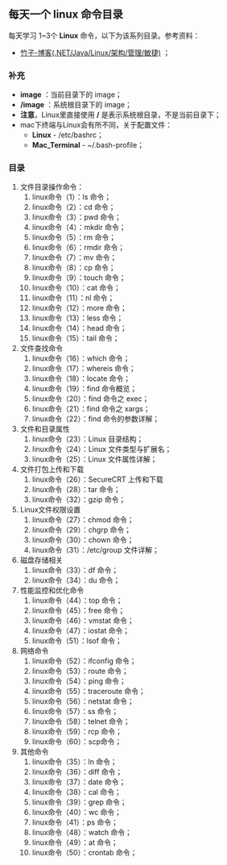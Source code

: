## 每天一个 linux 命令目录

每天学习 1~3个 **Linux** 命令，以下为该系列目录。参考资料：

- [竹子-博客(.NET/Java/Linux/架构/管理/敏捷)](https://www.cnblogs.com/peida/archive/2012/12/05/2803591.html "每天一个linux命令") ；

### 补充

- **image** ：当前目录下的 image；
- **/image** ：系统根目录下的 image；
- **注意**，Linux里直接使用 **/** 是表示系统根目录，不是当前目录下；
- mac下终端与Linux会有所不同，关于配置文件：
  - **Linux** - /etc/bashrc；
  - **Mac_Terminal** - ~/.bash-profile；

### 目录

1. 文件目录操作命令：
   1. linux命令（1）：ls 命令；
   2. linux命令（2）：cd 命令；
   3. linux命令（3）：pwd 命令；
   4. linux命令（4）：mkdir 命令；
   5. linux命令（5）：rm 命令；
   6. linux命令（6）：rmdir 命令；
   7. linux命令（7）：mv 命令；
   8. linux命令（8）：cp 命令；
   9. linux命令（9）：touch 命令；
   10. linux命令（10）：cat 命令；
   11. linux命令（11）：nl 命令；
   12. linux命令（12）：more 命令；
   13. linux命令（13）：less 命令；
   14. linux命令（14）：head 命令；
   15. linux命令（15）：tail 命令；
2. 文件查找命令
   1. linux命令（16）：which 命令；
   2. linux命令（17）：whereis 命令；
   3. linux命令（18）：locate 命令；
   4. linux命令（19）：find 命令概览；
   5. linux命令（20）：find 命令之 exec；
   6. linux命令（21）：find 命令之 xargs；
   7. linux命令（22）：find 命令的参数详解；
3. 文件和目录属性
   1. linux命令（23）：Linux 目录结构；
   2. linux命令（24）：Linux 文件类型与扩展名；
   3. linux命令（25）：Linux 文件属性详解；
4. 文件打包上传和下载
   1. linux命令（26）：SecureCRT 上传和下载
   2. linux命令（28）：tar 命令；
   3. linux命令（32）：gzip 命令；
5. Linux文件权限设置
   1. linux命令（27）：chmod 命令；
   2. linux命令（29）：chgrp 命令；
   3. linux命令（30）：chown 命令；
   4. linux命令（31）：/etc/group 文件详解；
6. 磁盘存储相关
   1. linux命令（33）：df 命令；
   2. linux命令（34）：du 命令；
7. 性能监控和优化命令
   1. linux命令（44）：top 命令；
   2. linux命令（45）：free 命令；
   3. linux命令（46）：vmstat 命令；
   4. linux命令（47）：iostat 命令；
   5. linux命令（51）：lsof 命令；
8. 网络命令
   1. linux命令（52）：ifconfig 命令；
   2. linux命令（53）：route 命令；
   3. linux命令（54）：ping 命令；
   4. linux命令（55）：traceroute 命令；
   5. linux命令（56）：netstat 命令；
   6. linux命令（57）：ss 命令；
   7. linux命令（58）：telnet 命令；
   8. linux命令（59）：rcp 命令；
   9. linux命令（60）：scp命令；
9. 其他命令
   1. linux命令（35）：ln 命令；
   2. linux命令（36）：diff 命令；
   3. linux命令（37）：date 命令；
   4. linux命令（38）：cal 命令；
   5. linux命令（39）：grep 命令；
   6. linux命令（40）：wc 命令；
   7. linux命令（41）：ps 命令；
   8. linux命令（48）：watch 命令；
   9. linux命令（49）：at 命令；
   10. linux命令（50）：crontab 命令；